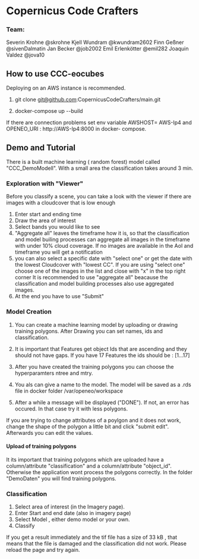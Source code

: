 
# Copernicus Code Crafters

### Team:
Severin Krohne      @skrohne
Kjell Wundram       @kwundram2602
Finn Geßner         @sivenDalmatin
Jan Becker          @job2002
Emil Erlenkötter    @emil282
Joaquin Valdez      @jova10


## How to use CCC-eocubes
 Deploying on an AWS instance is recommended.

1. git clone git@github.com:CopernicusCodeCrafters/main.git

2. docker-compose up --build

If there are connection problems set env variable AWSHOST= AWS-Ip4 and OPENEO_URI : http://AWS-Ip4:8000 in docker- compose.


## Demo and Tutorial
There is a built machine learning ( random forest) model called "CCC_DemoModell".
With a small area the classification takes around 3 min.



### Exploration with "Viewer"

 Before you classify a scene, you can take a look with the viewer if there are images with a cloudcover that is low enough
1. Enter start and ending time
2. Draw the area of interest
3. Select bands you would like to see
4. "Aggregate all" leaves the timeframe how it is, so that the classification and model builing processes can aggregate all images in the timeframe with under 10% cloud coverage. If no images are available in the AoI and timeframe you will get a notification
5. you can also select a specific date with "select one" or get the date with the lowest Cloudcover with "lowest CC".
If you are using "select one" choose one of the images in the list and close with "x" in the top right corner
It is recommended  to use "aggregate all" beacause the classification and model building processes also use aggregated images.
6. At the end you have to use "Submit"

### Model Creation

1. You can create a machine learning model by uploading or drawing training polygons. After Drawing you can set names, ids and classification.

2. It is important that Features get object Ids that are ascending and they should not have gaps. If you have 17 Features the ids should be : [1...17]

3. After you have created the training polygons you can choose the hyperparamters ntree and mtry.

4. You als can give a name to the model. The model will be saved as a .rds file in  docker folder /var/openeo/workspace

5. After a while a message will be displayed ("DONE"). If not, an error has occured. In that case try it with less polygons.

If you are trying to change attributes of a poylgon and it does not work, change the shape of the polygon a little bit and click "submit edit". Afterwards you can edit the values.

#### Upload of training polygons

It its important that training polygons which are uploaded have a column/attribute "classification" and a column/attribute "object_id".
Otherwise the application wont process the polygons correctly.
In the folder "DemoDaten" you will find training polygons.

### Classification

1. Select area of interest (in the Imagery page).
2. Enter Start and end date (also in imagery page)
3. Select Model , either demo model or your own.
4. Classify

If you get a result immediately and the tif file has a size of 33 kB , that means that the file is damaged and the classification did not work. Please reload the page and try again.
